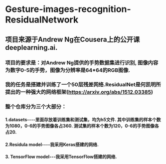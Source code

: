 # Gesture-images-recognition-ResidualNetwork
## 项目来源于Andrew Ng在Cousera上的公开课deeplearning.ai.
### 项目的要求是：对Andrew Ng提供的手势数据集进行识别, 图像内容为数字0-5的手势，图像为分辨率是64*64的RGB图像.
### 我的任务是搭建并训练了一个50层残差网络.ResidualNet是何凯明所提出的一种强大的网络框架(https://arxiv.org/abs/1512.03385)
### 整个仓库分为三个大部分：
####  1.datasets----里面存放着训练集和测试集，均为h5文件. 其中训练集的样本个数为1080，0-6的手势图像各占360. 测试集的样本个数为120，0-6的手势图像各占20.  
####  2.Residula model----我采用Keras搭建的网络. 
####  3. TensorFlow model---我采用TensorFlow搭建的网络.
